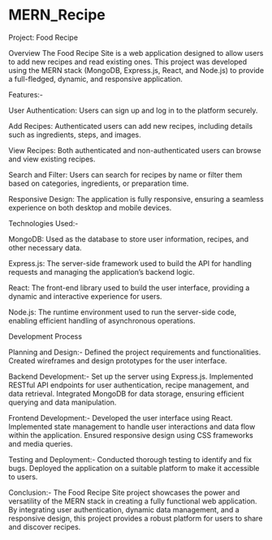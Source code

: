 # MERN_Recipe



Project: Food Recipe 

Overview
The Food Recipe Site is a web application designed to allow users to add new recipes and read existing ones. This project was developed using the MERN stack (MongoDB, Express.js, React, and Node.js) to provide a full-fledged, dynamic, and responsive application.



Features:-

User Authentication: Users can sign up and log in to the platform securely.

Add Recipes: Authenticated users can add new recipes, including details such as ingredients, steps, and images.

View Recipes: Both authenticated and non-authenticated users can browse and view existing recipes.

Search and Filter: Users can search for recipes by name or filter them based on categories, ingredients, or preparation time.

Responsive Design: The application is fully responsive, ensuring a seamless experience on both desktop and mobile devices.




Technologies Used:-

MongoDB: Used as the database to store user information, recipes, and other necessary data.

Express.js: The server-side framework used to build the API for handling requests and managing the application’s backend logic.

React: The front-end library used to build the user interface, providing a dynamic and interactive experience for users.

Node.js: The runtime environment used to run the server-side code, enabling efficient handling of asynchronous operations.




Development Process

Planning and Design:-
Defined the project requirements and functionalities.
Created wireframes and design prototypes for the user interface.

Backend Development:-
Set up the server using Express.js.
Implemented RESTful API endpoints for user authentication, recipe management, and data retrieval.
Integrated MongoDB for data storage, ensuring efficient querying and data manipulation.

Frontend Development:-
Developed the user interface using React.
Implemented state management to handle user interactions and data flow within the application.
Ensured responsive design using CSS frameworks and media queries.

Testing and Deployment:-
Conducted thorough testing to identify and fix bugs.
Deployed the application on a suitable platform to make it accessible to users.

Conclusion:-
The Food Recipe Site project showcases the power and versatility of the MERN stack in creating a fully functional web application. By integrating user authentication, dynamic data management, and a responsive design, this project provides a robust platform for users to share and discover recipes.
